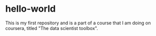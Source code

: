 # hello-world
This is my first repository and is a part of a course that I am doing on coursera, titled "The data scientist toolbox".
